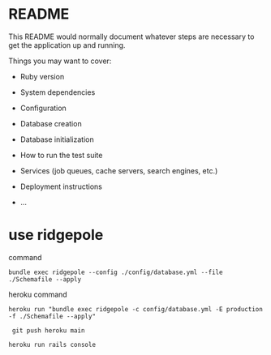 # README

This README would normally document whatever steps are necessary to get the
application up and running.

Things you may want to cover:

* Ruby version

* System dependencies

* Configuration

* Database creation

* Database initialization

* How to run the test suite

* Services (job queues, cache servers, search engines, etc.)

* Deployment instructions

* ...

# use ridgepole

command

```
bundle exec ridgepole --config ./config/database.yml --file ./Schemafile --apply
```

heroku command

```
heroku run "bundle exec ridgepole -c config/database.yml -E production -f ./Schemafile --apply"
```

```
 git push heroku main
```

```
heroku run rails console
```
